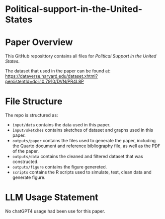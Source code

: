 # Political-support-in-the-United-States
# Paper Overview
This GitHub reposittory contains all files for *Political Support in the United States*. 

The dataset that used in the paper can be found at: https://dataverse.harvard.edu/dataset.xhtml?persistentId=doi:10.7910/DVN/PR4L8P 

# File Structure

The repo is structured as:

-   `input/data` contains the data used in this paper.
-   `input/sketches` contains sketches of dataset and graphs used in this paper.
-   `outputs/paper` contains the files used to generate the paper, including the Quarto document and reference bibliography file, as well as the PDF of the paper.
-   `outputs/data` contains the cleaned and filtered dataset that was constructed.
-   `outputs/figure` contains the figure genereted.
-   `scripts` contains the R scripts used to simulate, test, clean data and generate figure.


# LLM Usage Statement

No chatGPT4 usage had been use for this paper.
